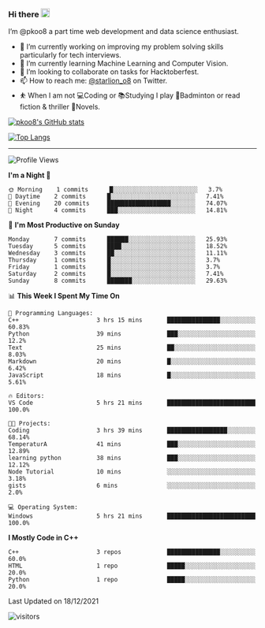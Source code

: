 ### Hi there <img src="https://media.giphy.com/media/hvRJCLFzcasrR4ia7z/giphy.gif" width="18">

 I’m @pkoo8 a part time web development and data science enthusiast. 
 
 
 - 🔭 I’m currently working on improving my problem solving skills particularly for tech interviews.
- 🌱 I’m currently learning Machine Learning and Computer Vision.
- 👯 I’m looking to collaborate on tasks for Hacktoberfest.
- 📫 How to reach me: [@starlion_o8](https://twitter.com/starlion_o8) on Twitter.
- ⛹️ When I am not 💻Coding or 📚Studying I play 🏸Badminton or read fiction & thriller 📖Novels.


[![pkoo8's GitHub stats](https://github-readme-stats.vercel.app/api?username=pkoo8&show_icons=true)](https://github.com/pkoo8)

[![Top Langs](https://github-readme-stats.vercel.app/api/top-langs/?username=pkoo8&langs_count=8&layout=compact)](https://github.com/pkoo8)

<hr>

<!--START_SECTION:waka-->
![Profile Views](http://img.shields.io/badge/Profile%20Views-0-blue)

**I'm a Night 🦉** 

```text
🌞 Morning    1 commits      █░░░░░░░░░░░░░░░░░░░░░░░░   3.7% 
🌆 Daytime    2 commits      █░░░░░░░░░░░░░░░░░░░░░░░░   7.41% 
🌃 Evening    20 commits     ██████████████████░░░░░░░   74.07% 
🌙 Night      4 commits      ███░░░░░░░░░░░░░░░░░░░░░░   14.81%

```
📅 **I'm Most Productive on Sunday** 

```text
Monday       7 commits      ██████░░░░░░░░░░░░░░░░░░░   25.93% 
Tuesday      5 commits      ████░░░░░░░░░░░░░░░░░░░░░   18.52% 
Wednesday    3 commits      ██░░░░░░░░░░░░░░░░░░░░░░░   11.11% 
Thursday     1 commits      █░░░░░░░░░░░░░░░░░░░░░░░░   3.7% 
Friday       1 commits      █░░░░░░░░░░░░░░░░░░░░░░░░   3.7% 
Saturday     2 commits      █░░░░░░░░░░░░░░░░░░░░░░░░   7.41% 
Sunday       8 commits      ███████░░░░░░░░░░░░░░░░░░   29.63%

```


📊 **This Week I Spent My Time On** 

```text
💬 Programming Languages: 
C++                      3 hrs 15 mins       ███████████████░░░░░░░░░░   60.83% 
Python                   39 mins             ███░░░░░░░░░░░░░░░░░░░░░░   12.2% 
Text                     25 mins             ██░░░░░░░░░░░░░░░░░░░░░░░   8.03% 
Markdown                 20 mins             █░░░░░░░░░░░░░░░░░░░░░░░░   6.42% 
JavaScript               18 mins             █░░░░░░░░░░░░░░░░░░░░░░░░   5.61%

🔥 Editors: 
VS Code                  5 hrs 21 mins       █████████████████████████   100.0%

🐱‍💻 Projects: 
Coding                   3 hrs 39 mins       █████████████████░░░░░░░░   68.14% 
TemperaturA              41 mins             ███░░░░░░░░░░░░░░░░░░░░░░   12.89% 
learning python          38 mins             ███░░░░░░░░░░░░░░░░░░░░░░   12.12% 
Node Tutorial            10 mins             ░░░░░░░░░░░░░░░░░░░░░░░░░   3.18% 
gists                    6 mins              ░░░░░░░░░░░░░░░░░░░░░░░░░   2.0%

💻 Operating System: 
Windows                  5 hrs 21 mins       █████████████████████████   100.0%

```

**I Mostly Code in C++** 

```text
C++                      3 repos             ███████████████░░░░░░░░░░   60.0% 
HTML                     1 repo              █████░░░░░░░░░░░░░░░░░░░░   20.0% 
Python                   1 repo              █████░░░░░░░░░░░░░░░░░░░░   20.0%

```



 Last Updated on 18/12/2021
<!--END_SECTION:waka-->

![visitors](https://visitor-badge.laobi.icu/badge?page_id=pkoo8.pkoo8)

<!---
pkoo8/pkoo8 is a ✨ special ✨ repository because its `README.md` (this file) appears on your GitHub profile.
You can click the Preview link to take a look at your changes.
--->
